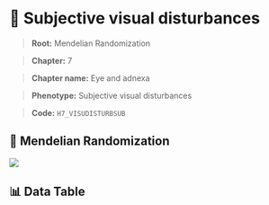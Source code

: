 # 🧪 Subjective visual disturbances

> **Root:** Mendelian Randomization

> **Chapter:** 7  

> **Chapter name:** Eye and adnexa

> **Phenotype:** Subjective visual disturbances  

> **Code:** `H7_VISUDISTURBSUB`

## 🧬 Mendelian Randomization  

<img src="/MR/Figures/Forward/H7_VISUDISTURBSUB.png"/>

## 📊 Data Table

<CsvTableMRF src="/MR/Data/Forward/H7_VISUDISTURBSUB.csv"/>
